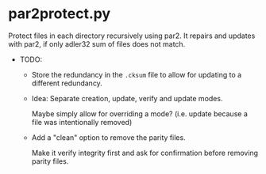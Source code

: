 # par2protect.py
Protect files in each directory recursively using par2. It repairs and updates with par2, if only adler32 sum of files does not match.

- TODO:
    - Store the redundancy in the `.cksum` file to allow for updating to a different redundancy.
    - Idea: Separate creation, update, verify and update modes.

        Maybe simply allow for overriding a mode? (i.e. update because a file was intentionally removed)

    - Add a "clean" option to remove the parity files.
        
        Make it verify integrity first and ask for confirmation before removing parity files.
